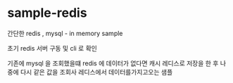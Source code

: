 # sample-redis
간단한 redis , mysql - in memory sample


초기 redis 서버 구동 및 cli 로 확인 

기존에 mysql 을 조회했을떄 redis 에 데이터가 없다면
캐시 레디스로 저장을 한 후  나중에 다시 같은 값을 조회사
레디스에서 데이터를가지고오는 샘플
